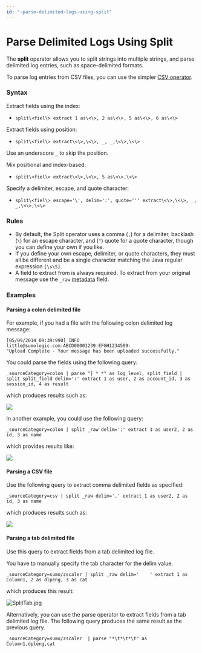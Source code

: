 ```yaml
---
id: "-parse-delimited-logs-using-split"
---
```


# Parse Delimited Logs Using Split

The **split** operator allows you to split strings into multiple
strings, and parse delimited log entries, such as space-delimited
formats.

To parse log entries from CSV files, you can use the simpler [CSV
operator](05-Parse-CSV-Formatted-Logs.md "Parse CSV Formatted Logs").

### Syntax

Extract fields using the index:

-   `split\<fiel\> extract 1 as\<\>, 2 as\<\>, 5 as\<\>, 6 as\<\>`

Extract fields using position:

-   `split\<fiel\> extract\<\>,\<\>, _, _,\<\>,\<\>`

Use an underscore `_` to skip the position.

Mix positional and index-based:

-   `split\<fiel\> extract\<\>,\<\>, 5 as\<\>,\<\>`

Specify a delimiter, escape, and quote character:

-   `split\<fiel\> escape='\', delim=':', quote=''' extract\<\>,\<\>, _, _,\<\>,\<\>`

### Rules

-   By default, the Split operator uses a comma (`,`) for a delimiter,
    backlash (`\`) for an escape character, and (`"`) quote for a quote
    character, though you can define your own if you like.
-   If you define your own escape, delimiter, or quote characters, they
    must all be different and be a single character matching the Java
    regular expression `[\s\S]`.
-   A field to extract from is always required. To extract from your
    original message use
    the `_raw` [metadata](../../Get-Started-with-Search/Search-Basics/Built-in-Metadata.md "Search Metadata") field.

### Examples

#### Parsing a colon delimited file

For example, if you had a file with the following colon delimited log
message:

    [05/09/2014 09:39:990] INFO little@sumologic.com:ABCD00001239:EFGH1234509:
    "Upload Complete - Your message has been uploaded successfully."

You could parse the fields using the following query:

`_sourceCategory=colon | parse "] * *" as log_level, split_field | split split_field delim=':' extract 1 as user, 2 as account_id, 3 as session_id, 4 as result`

which produces results such as:

![](../../static/img/Search-Query-Language/01-Parse-Operators/06-Parse-Delimited-Logs-Using-Split/../../../../Assets/Media_Repository/split_example_colon.png)

In another example, you could use the following query:

`_sourceCategory=colon | split _raw delim=':' extract 1 as user2, 2 as id, 3 as name`

which provides results like:

![](../../static/img/Search-Query-Language/01-Parse-Operators/06-Parse-Delimited-Logs-Using-Split/../../../../Assets/Media_Repository/split_example1.png)

#### Parsing a CSV file

Use the following query to extract comma delimited fields as specified:

`_sourceCategory=csv | split _raw delim=',' extract 1 as user2, 2 as id, 3 as name`

which produces results such as:

![](../../static/img/Search-Query-Language/01-Parse-Operators/06-Parse-Delimited-Logs-Using-Split/../../../../Assets/Media_Repository/split_example3.png)

#### Parsing a tab delimited file

Use this query to extract fields from a tab delimited log file. 

You have to manually specify the tab character for the delim value.

`_sourceCategory=sumo/zscaler | split _raw delim='    ' extract 1 as Column1, 2 as dlpeng, 3 as cat`

which produces this result:

![SplitTab.jpg](../../static/img/Search-Query-Language/01-Parse-Operators/06-Parse-Delimited-Logs-Using-Split/SplitTab.jpg)

Alternatively, you can use the parse operator to extract fields from a
tab delimited log file. The following query produces the same result as
the previous query.

`_sourceCategory=sumo/zscaler  | parse "*\t*\t*\t" as Column1,dpleng,cat`

 
